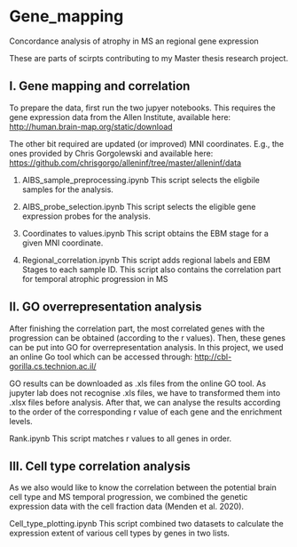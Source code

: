 # Gene_mapping

Concordance analysis of atrophy in MS an regional gene expression

These are parts of scirpts contributing to my Master thesis research project. 

## I. Gene mapping and correlation

To prepare the data, first run the two jupyer notebooks. This requires the gene expression data from the Allen Institute, available here: http://human.brain-map.org/static/download

The other bit required are updated (or improved) MNI coordinates. E.g., the ones provided by Chris Gorgolewski and available here: https://github.com/chrisgorgo/alleninf/tree/master/alleninf/data

1) AIBS_sample_preprocessing.ipynb This script selects the eligbile samples for the analysis.

2) AIBS_probe_selection.ipynb This script selects the eligible gene expression probes for the analysis.

3) Coordinates to values.ipynb This script obtains the EBM stage for a given MNI coordinate.

4) Regional_correlation.ipynb This script adds regional labels and EBM Stages to each sample ID. This script also contains the correlation part for temporal atrophic progression in MS


## II. GO overrepresentation analysis

After finishing the correlation part, the most correlated genes with the progression can be obtained (according to the r values). Then, these genes can be put into GO for overrepresentation analysis. In this project, we used an online Go tool which can be accessed through: http://cbl-gorilla.cs.technion.ac.il/

GO results can be downloaded as .xls files from the online GO tool. As jupyter lab does not recognise .xls files, we have to transformed them into .xlsx files before analysis. After that, we can analyse the results according to the order of the corresponding r value of each gene and the enrichment levels. 

Rank.ipynb This script matches r values to all genes in order. 

## III. Cell type correlation analysis

As we also would like to know the correlation between the potential brain cell type and MS temporal progression, we combined the genetic expression data with the cell fraction data (Menden et al. 2020).

Cell_type_plotting.ipynb This script combined two datasets to calculate the expression extent of various cell types by genes in two lists. 

